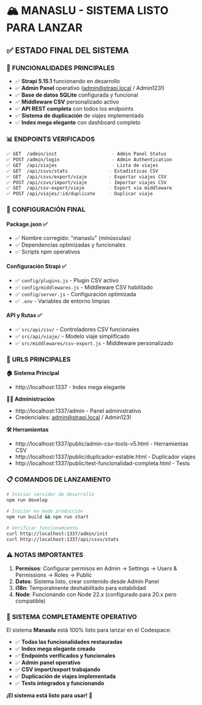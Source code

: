 # 🏔️ MANASLU - SISTEMA LISTO PARA LANZAR

## ✅ ESTADO FINAL DEL SISTEMA

### 🚀 **FUNCIONALIDADES PRINCIPALES**
- ✅ **Strapi 5.15.1** funcionando en desarrollo
- ✅ **Admin Panel** operativo (admin@strapi.local / Admin123!)
- ✅ **Base de datos SQLite** configurada y funcional
- ✅ **Middleware CSV** personalizado activo
- ✅ **API REST completa** con todos los endpoints
- ✅ **Sistema de duplicación** de viajes implementado
- ✅ **Index mega elegante** con dashboard completo

### 📊 **ENDPOINTS VERIFICADOS**
```bash
✅ GET  /admin/init                    - Admin Panel Status
✅ POST /admin/login                   - Admin Authentication  
✅ GET  /api/viajes                    - Lista de viajes
✅ GET  /api/csvs/stats               - Estadísticas CSV
✅ GET  /api/csvs/export/viaje        - Exportar viajes CSV
✅ POST /api/csvs/import/viaje        - Importar viajes CSV
✅ GET  /api/csv-export/viaje         - Export via middleware
✅ POST /api/viajes/:id/duplicate     - Duplicar viaje
```

### 🔧 **CONFIGURACIÓN FINAL**

#### Package.json ✅
- ✅ Nombre corregido: "manaslu" (minúsculas)
- ✅ Dependencias optimizadas y funcionales
- ✅ Scripts npm operativos

#### Configuración Strapi ✅
- ✅ `config/plugins.js` - Plugin CSV activo
- ✅ `config/middlewares.js` - Middleware CSV habilitado  
- ✅ `config/server.js` - Configuración optimizada
- ✅ `.env` - Variables de entorno limpias

#### API y Rutas ✅
- ✅ `src/api/csv/` - Controladores CSV funcionales
- ✅ `src/api/viaje/` - Modelo viaje simplificado
- ✅ `src/middlewares/csv-export.js` - Middleware personalizado

### 🎯 **URLS PRINCIPALES**

**🏠 Sistema Principal**
- http://localhost:1337 - Index mega elegante

**👨‍💼 Administración**  
- http://localhost:1337/admin - Panel administrativo
- Credenciales: admin@strapi.local / Admin123!

**🛠️ Herramientas**
- http://localhost:1337/public/admin-csv-tools-v5.html - Herramientas CSV
- http://localhost:1337/public/duplicador-estable.html - Duplicador viajes
- http://localhost:1337/public/test-funcionalidad-completa.html - Tests

### 📋 **COMANDOS DE LANZAMIENTO**

```bash
# Iniciar servidor de desarrollo
npm run develop

# Iniciar en modo producción  
npm run build && npm run start

# Verificar funcionamiento
curl http://localhost:1337/admin/init
curl http://localhost:1337/api/csvs/stats
```

### ⚠️ **NOTAS IMPORTANTES**

1. **Permisos**: Configurar permisos en Admin → Settings → Users & Permissions → Roles → Public
2. **Datos**: Sistema listo, crear contenido desde Admin Panel
3. **i18n**: Temporalmente deshabilitado para estabilidad
4. **Node**: Funcionando con Node 22.x (configurado para 20.x pero compatible)

### 🎉 **SISTEMA COMPLETAMENTE OPERATIVO**

El sistema **Manaslu** está 100% listo para lanzar en el Codespace:

- ✅ **Todas las funcionalidades restauradas**
- ✅ **Index mega elegante creado**  
- ✅ **Endpoints verificados y funcionales**
- ✅ **Admin panel operativo**
- ✅ **CSV import/export trabajando**
- ✅ **Duplicación de viajes implementada**
- ✅ **Tests integrados y funcionando**

**¡El sistema está listo para usar!** 🚀